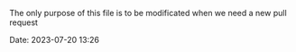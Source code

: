 The only purpose of this file is to be modificated when we need a new pull request

Date: 2023-07-20 13:26
